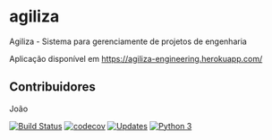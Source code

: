 # agiliza
Agiliza - Sistema para gerenciamente de projetos de engenharia

Aplicação disponível em https://agiliza-engineering.herokuapp.com/

## Contribuidores
João

[![Build Status](https://travis-ci.org/tarcisio-sousa/agiliza.svg?branch=master)](https://travis-ci.org/tarcisio-sousa/agiliza)
[![codecov](https://codecov.io/gh/tarcisio-sousa/agiliza/branch/master/graph/badge.svg)](https://codecov.io/gh/tarcisio-sousa/agiliza)
[![Updates](https://pyup.io/repos/github/tarcisio-sousa/agiliza/shield.svg)](https://pyup.io/repos/github/tarcisio-sousa/agiliza/)
[![Python 3](https://pyup.io/repos/github/tarcisio-sousa/agiliza/python-3-shield.svg)](https://pyup.io/repos/github/tarcisio-sousa/agiliza/)